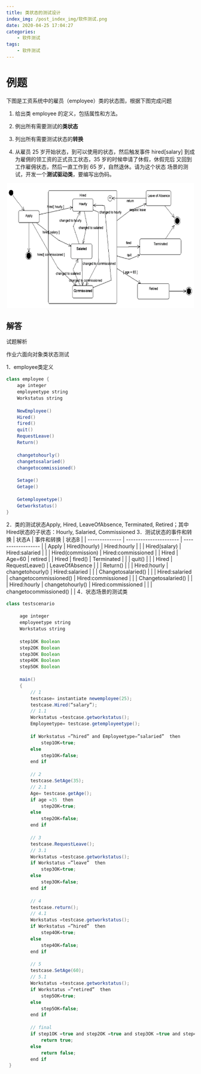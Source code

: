 ```yaml
---
title: 类状态的测试设计
index_img: /post_index_img/软件测试.png
date: 2020-04-25 17:04:27
categories:
    - 软件测试
tags:
    - 软件测试
---
```


# 例题

下图是工资系统中的雇员（employee）类的状态图，根据下图完成问题

1. 给出类 employee 的定义，包括属性和方法。

2. 例出所有需要测试的**类状态**

3. 列出所有需要测试状态的**转换**

4. 从雇员 25 岁开始状态，到可以使用的状态，然后触发事件 hired[salary] 到成为雇佣的领工资的正式员工状态，35 岁的时候申请了休假，休假完后 又回到工作雇佣状态，然后一直工作到 65 岁，自然退休。请为这个状态 场景的测试，开发一个**测试驱动类**，要编写出伪码。

<center>

<img src="%E7%B1%BB%E7%8A%B6%E6%80%81%E7%9A%84%E6%B5%8B%E8%AF%95%E8%AE%BE%E8%AE%A1/1237554132345294848.png" width=500px%/>

</center>

## 解答

试题解析

作业六面向对象类状态测试

1．employee类定义  

   ```java
   class employee {
       age integer
       employeetype string
       Workstatus string

       NewEmployee()
       Hired()
       fired()
       quit()
       RequestLeave()
       Return()

       changetohourly()
       changetosalaried()
       changetocommissioned()

       Setage()
       Getage()

       Getemployeetype()
       Getworkstatus()
   }
   ```

2．类的测试状态Apply, Hired, LeaveOfAbsence, Terminated, Retired；其中Hired状态的子状态：Hourly, Salaried, Commissioned
3．测试状态的事件和转换
| 状态A          | 事件和转换             | 状态B              |
| -------------- | ---------------------- | ------------------ |
| Apply          | Hired(hourly)          | Hired:hourly       |
|                | Hired(salary)          | Hired:salaried     |
|                | Hired(commission)      | Hired:commissioned |
| Hired          | Age=60                 | retired            |
| Hired          | fired()                | Terminated         |
|                | quit()                 |                    |
| Hired          | RequestLeave()         | LeaveOfAbsence     |
|                | Return()               |                    |
| Hired:hourly   | changetohourly()       | Hired:salaried     |
|                | Changetosalaried()     |                    |
| Hired:salaried | changetocommissioned() | Hired:commissioned |
|                | Changetosalaried()     |                    |
| Hired:hourly   | changetohourly()       | Hired:commissioned |
|                | changetocommissioned() |                    |
4．状态场景的测试类

   ```java
   class testscenario

        age integer
        employeetype string
        Workstatus string

        step1OK Boolean
        step2OK Boolean
        step3OK Boolean
        step4OK Boolean
        step5OK Boolean

        main()
        {
            // 1
            testcase= instantiate newemployee(25);
            testcase.Hired(“salary”);
            // 1.1
            Workstatus =testcase.getworkstatus();
            Employeetype= testcase.getemployeetype();

            if Workstatus =”hired” and Employeetype=”salaried”  then
                step1OK=true;
            else
                step1OK=false;
            end if

            // 2
            testcase.SetAge(35);
            // 2.1
            Age= testcase.getAge();
            if age =35  then
                step2OK=true;
            else
                step2OK=false;
            end if

            // 3
            testcase.RequestLeave();
            // 3.1
            Workstatus =testcase.getworkstatus();
            if Workstatus =”leave”  then
                step3OK=true;
            else
                step3OK=false;
            end if

            // 4
            testcase.return();
            // 4.1
            Workstatus =testcase.getworkstatus();
            if Workstatus =”hired”  then
                step4OK=true;
            else
                step4OK=false;
            end if

            // 5
            testcase.SetAge(60);
            // 5.1
            Workstatus =testcase.getworkstatus();
            if Workstatus =”retired”  then
                step5OK=true;
            else
                step5OK=false;
            end if

            // final
            if step1OK =true and step2OK =true and step3OK =true and step4OK =true and step5OK =true then
                return true;
            else
                return false;
            end if
    }
